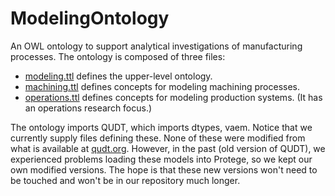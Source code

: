 # ModelingOntology

An OWL ontology to support analytical investigations of manufacturing processes. The ontology is composed of three files:
 * [modeling.ttl](https://github.com/usnistgov/ModelingOntology/blob/master/modeling.ttl) defines the upper-level ontology.
 * [machining.ttl](https://github.com/usnistgov/ModelingOntology/blob/master/machining.ttl) defines concepts for modeling machining processes.
 * [operations.ttl](https://github.com/usnistgov/ModelingOntology/blob/master/operations.ttl) defines concepts for modeling production systems. (It has an operations research focus.)

The ontology imports QUDT, which imports dtypes, vaem. Notice that we currently supply files defining these. None of these were modified from what is available at [qudt.org](http://www.qudt.org/release2/qudt-catalog.html). However, in the past (old version of QUDT), we experienced problems loading these models into Protege, so we kept our own modified versions. The hope is that these new versions won't need to be touched and won't be in our repository much longer.




